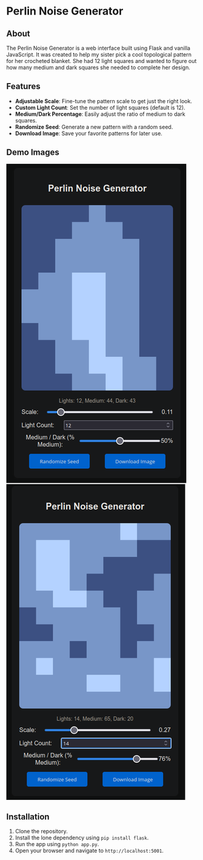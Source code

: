 # Perlin Noise Generator

## About

The Perlin Noise Generator is a web interface built using Flask and vanilla JavaScript. It was created to help my sister pick a cool topological pattern for her crocheted blanket. She had 12 light squares and wanted to figure out how many medium and dark squares she needed to complete her design.

## Features

- **Adjustable Scale**: Fine-tune the pattern scale to get just the right look.
- **Custom Light Count**: Set the number of light squares (default is 12).
- **Medium/Dark Percentage**: Easily adjust the ratio of medium to dark squares.
- **Randomize Seed**: Generate a new pattern with a random seed.
- **Download Image**: Save your favorite patterns for later use.

## Demo Images

![demo1.png](images/demo1.png)
![demo2.png](images/demo2.png)


## Installation

1. Clone the repository.
2. Install the lone dependency using `pip install flask`.
3. Run the app using `python app.py`.
4. Open your browser and navigate to `http://localhost:5001`.
